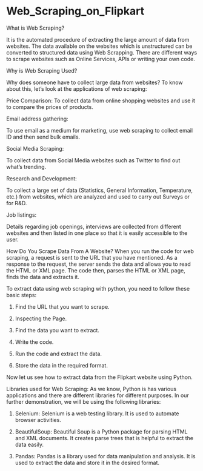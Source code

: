 # Web_Scraping_on_Flipkart

What is Web Scraping?

It is the automated procedure of extracting the large amount of data from websites. The data available on the websites which is unstructured can be converted to structured data using Web Scrapping.  There are different ways to scrape websites such as Online Services, APIs or writing your own code.

Why is Web Scraping Used?

Why does someone have to collect large data from websites?
To know about this, let’s look at the applications of web scraping:

Price Comparison:
To collect data from online shopping websites and use it to compare the prices of products.

Email address gathering:

To use email as a medium for marketing, use web scraping to collect email ID and then send bulk emails.

Social Media Scraping:

To collect data from Social Media websites such as Twitter to find out what’s trending.

Research and Development:

To collect a large set of data (Statistics, General Information, Temperature, etc.) from websites, which are analyzed and used to carry out Surveys or for R&D.

Job listings:

Details regarding job openings, interviews are collected from different websites and then listed in one place so that it is easily accessible to the user.

How Do You Scrape Data From A Website?
When you run the code for web scraping, a request is sent to the URL that you have mentioned. As a response to the request, the server sends the data and allows you to read the HTML or XML page. The code then, parses the HTML or XML page, finds the data and extracts it.

To extract data using web scraping with python, you need to follow these basic steps:

1) Find the URL that you want to scrape.

2) Inspecting the Page.

3) Find the data you want to extract.

4) Write the code.

5) Run the code and extract the data.

6) Store the data in the required format.

Now let us see how to extract data from the Flipkart website using Python.

Libraries used for Web Scraping:
As we know, Python is has various applications and there are different libraries for different purposes. In our further demonstration, we will be using the following libraries:

1) Selenium:
Selenium is a web testing library. It is used to automate browser activities.

2) BeautifulSoup:
Beautiful Soup is a Python package for parsing HTML and XML documents. It creates parse trees that is helpful to extract the data easily.

3) Pandas:
Pandas is a library used for data manipulation and analysis. It is used to extract the data and store it in the desired format.
